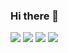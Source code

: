 ### Hi there 👋
<p>
<a href="https://elisha0103.tistory.com/" target="_blank"><img src="https://img.shields.io/badge/Blog-lightgray?style=flat-square&logo=Tistory%20Sponsors&logoColor=white"/></a>
  <a href="elisha0103@naver.com" target="_blank"><img src="https://img.shields.io/badge/Email-03C75A?style=flat-square&logo=Naver%20Sponsors&logoColor=white"/></a>

<img src="https://img.shields.io/badge/블로그-lightgray?style=flat-square&logo=Tistory&logoColor=white"/>
<img src="https://img.shields.io/badge/elisha0103@naver.com-03C75A?style=flat-square&logo=Naver&logoColor=white"/>
</p>
<!--
**elisha0103/elisha0103** is a ✨ _special_ ✨ repository because its `README.md` (this file) appears on your GitHub profile.

Here are some ideas to get you started:

- 🔭 I’m currently working on ...
- 🌱 I’m currently learning ...
- 👯 I’m looking to collaborate on ...
- 🤔 I’m looking for help with ...
- 💬 Ask me about ...
- 📫 How to reach me: ...
- 😄 Pronouns: ...
- ⚡ Fun fact: ...
-->
